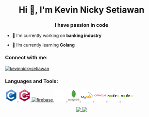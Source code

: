 <h1 align="center">Hi 👋, I'm Kevin Nicky Setiawan</h1>
<h3 align="center">I have passion in code</h3>

- 🔭 I'm currently working on **banking industry**

- 🌱 I’m currently learning **Golang**


<h3 align="left">Connect with me:</h3>
<p align="left">
	<a href="https://linkedin.com/in/kevinnickysetiawan" target="blank"><img align="center" src="https://raw.githubusercontent.com/rahuldkjain/github-profile-readme-generator/master/src/images/icons/Social/linked-in-alt.svg" alt="kevinnickysetiawan" height="30" width="40" />
	</a>
</p>

<h3 align="left">Languages and Tools:</h3>
<p align="left">
	</a>
	<a href="https://www.cprogramming.com/" target="_blank">
		<img src="https://raw.githubusercontent.com/devicons/devicon/master/icons/c/c-original.svg" alt="c" width="40" height="40"/>
	</a>
	<a href="https://www.w3schools.com/cpp/" target="_blank">
		<img src="https://raw.githubusercontent.com/devicons/devicon/master/icons/cplusplus/cplusplus-original.svg" alt="cplusplus" width="40" height="40"/>
	</a> 
	<a href="https://firebase.google.com/" target="_blank">
		<img src="https://www.vectorlogo.zone/logos/firebase/firebase-icon.svg" alt="firebase" width="40" height="40"/>
	</a>
	</a>
	<a href="https://www.golang.org" target="_blank">
		<img src="./assets/Go-Logo/SVG/Go-Logo_White.svg" alt="go_logo" width="40" height="40"/>
	</a> 
	<a href="https://www.mongodb.com/" target="_blank">
		<img src="https://raw.githubusercontent.com/devicons/devicon/master/icons/mongodb/mongodb-original-wordmark.svg" alt="mongodb" width="40" height="40"/>
	</a>
	<a href="https://www.mysql.com/" target="_blank">
		<img src="https://raw.githubusercontent.com/devicons/devicon/master/icons/mysql/mysql-original-wordmark.svg" alt="mysql" width="40" height="40"/>
	</a> 
	<a href="https://www.oracle.com/" target="_blank">
		<img src="https://raw.githubusercontent.com/devicons/devicon/master/icons/oracle/oracle-original.svg" alt="oracle" width="40" height="40"/>
	</a>
	<a href="https://nodejs.org" target="_blank">
		<img src="https://raw.githubusercontent.com/devicons/devicon/master/icons/nodejs/nodejs-original-wordmark.svg" alt="nodejs" width="40" height="40"/>
	</a>
	<a href="https://github.com/riferrei?tab=repositories" target="_blank">
		<img src="https://raw.githubusercontent.com/devicons/devicon/master/icons/nodejs/nodejs-original-wordmark.svg" alt="nodejs" width="40" height="40"/>
	</a>

</p>


<p align="center">
  <a href="https://github.com/kevinicky?tab=repositories">
    <img
      align="center"
      src="https://github-readme-stats.vercel.app/api/top-langs/?username=kevinicky&layout=compact"
    />
  </a>
  <a href="https://github.com/kevinicky?tab=repositories">
    <img
      align="center"
      height="165"
      src="https://github-readme-stats.vercel.app/api?username=kevinicky&count_private=true&show_icons=true&custom_title=Github%20Status&hide=issues"
    />
  </a>
</p>
